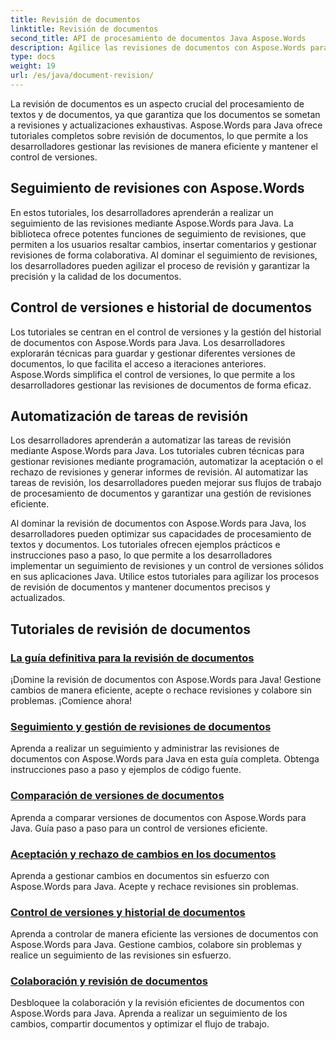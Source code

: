 ```yaml
---
title: Revisión de documentos
linktitle: Revisión de documentos
second_title: API de procesamiento de documentos Java Aspose.Words
description: Agilice las revisiones de documentos con Aspose.Words para Java. Realice un seguimiento de los cambios, administre el control de versiones y automatice las tareas de revisión sin esfuerzo.
type: docs
weight: 19
url: /es/java/document-revision/
---
```


La revisión de documentos es un aspecto crucial del procesamiento de textos y de documentos, ya que garantiza que los documentos se sometan a revisiones y actualizaciones exhaustivas. Aspose.Words para Java ofrece tutoriales completos sobre revisión de documentos, lo que permite a los desarrolladores gestionar las revisiones de manera eficiente y mantener el control de versiones.

## Seguimiento de revisiones con Aspose.Words

En estos tutoriales, los desarrolladores aprenderán a realizar un seguimiento de las revisiones mediante Aspose.Words para Java. La biblioteca ofrece potentes funciones de seguimiento de revisiones, que permiten a los usuarios resaltar cambios, insertar comentarios y gestionar revisiones de forma colaborativa. Al dominar el seguimiento de revisiones, los desarrolladores pueden agilizar el proceso de revisión y garantizar la precisión y la calidad de los documentos.

## Control de versiones e historial de documentos

Los tutoriales se centran en el control de versiones y la gestión del historial de documentos con Aspose.Words para Java. Los desarrolladores explorarán técnicas para guardar y gestionar diferentes versiones de documentos, lo que facilita el acceso a iteraciones anteriores. Aspose.Words simplifica el control de versiones, lo que permite a los desarrolladores gestionar las revisiones de documentos de forma eficaz.

## Automatización de tareas de revisión

Los desarrolladores aprenderán a automatizar las tareas de revisión mediante Aspose.Words para Java. Los tutoriales cubren técnicas para gestionar revisiones mediante programación, automatizar la aceptación o el rechazo de revisiones y generar informes de revisión. Al automatizar las tareas de revisión, los desarrolladores pueden mejorar sus flujos de trabajo de procesamiento de documentos y garantizar una gestión de revisiones eficiente.

Al dominar la revisión de documentos con Aspose.Words para Java, los desarrolladores pueden optimizar sus capacidades de procesamiento de textos y documentos. Los tutoriales ofrecen ejemplos prácticos e instrucciones paso a paso, lo que permite a los desarrolladores implementar un seguimiento de revisiones y un control de versiones sólidos en sus aplicaciones Java. Utilice estos tutoriales para agilizar los procesos de revisión de documentos y mantener documentos precisos y actualizados.

## Tutoriales de revisión de documentos
### [La guía definitiva para la revisión de documentos](./guide-document-revision/)
¡Domine la revisión de documentos con Aspose.Words para Java! Gestione cambios de manera eficiente, acepte o rechace revisiones y colabore sin problemas. ¡Comience ahora!
### [Seguimiento y gestión de revisiones de documentos](./tracking-managing-document-revisions/)
Aprenda a realizar un seguimiento y administrar las revisiones de documentos con Aspose.Words para Java en esta guía completa. Obtenga instrucciones paso a paso y ejemplos de código fuente.
### [Comparación de versiones de documentos](./comparing-document-versions/)
Aprenda a comparar versiones de documentos con Aspose.Words para Java. Guía paso a paso para un control de versiones eficiente.
### [Aceptación y rechazo de cambios en los documentos](./accepting-rejecting-document-changes/)
Aprenda a gestionar cambios en documentos sin esfuerzo con Aspose.Words para Java. Acepte y rechace revisiones sin problemas.
### [Control de versiones y historial de documentos](./document-version-control-history/)
Aprenda a controlar de manera eficiente las versiones de documentos con Aspose.Words para Java. Gestione cambios, colabore sin problemas y realice un seguimiento de las revisiones sin esfuerzo.
### [Colaboración y revisión de documentos](./document-collaboration-review/)
Desbloquee la colaboración y la revisión eficientes de documentos con Aspose.Words para Java. Aprenda a realizar un seguimiento de los cambios, compartir documentos y optimizar el flujo de trabajo.